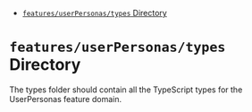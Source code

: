 <!-- START doctoc generated TOC please keep comment here to allow auto update -->
<!-- DON'T EDIT THIS SECTION, INSTEAD RE-RUN doctoc TO UPDATE -->

- [`features/userPersonas/types` Directory](#featuresuserpersonastypes-directory)

<!-- END doctoc generated TOC please keep comment here to allow auto update -->

# `features/userPersonas/types` Directory

The types folder should contain all the TypeScript types for the UserPersonas feature domain.
